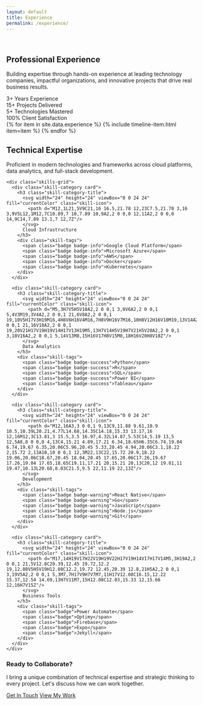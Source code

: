 ```yaml
---
layout: default
title: Experience
permalink: /experience/
---
```

<br>

<div class="container">
  <!-- Page Header -->
  <section class="section-header animate-fade-up">
    <h1 class="section-title">Professional Experience</h1>
    <p class="section-subtitle">
      Building expertise through hands-on experience at leading technology companies, 
      impactful organizations, and innovative projects that drive real business results.
    </p>
  </section>

  <!-- Experience Stats -->
  <div class="stats-grid mb-16 animate-fade-up" style="animation-delay: 0.2s">
    <div class="stat-card">
      <span class="stat-number">3+</span>
      <span class="stat-label">Years Experience</span>
    </div>
    <div class="stat-card">
      <span class="stat-number">15+</span>
      <span class="stat-label">Projects Delivered</span>
    </div>
    <div class="stat-card">
      <span class="stat-number">5+</span>
      <span class="stat-label">Technologies Mastered</span>
    </div>
    <div class="stat-card">
      <span class="stat-number">100%</span>
      <span class="stat-label">Client Satisfaction</span>
    </div>
  </div>

  <!-- Professional Timeline -->
  <section class="timeline animate-fade-up" style="animation-delay: 0.4s">
    {% for item in site.data.experience %}
      {% include timeline-item.html item=item %}
    {% endfor %}
  </section>

  <!-- Skills & Technologies -->
  <section class="skills-section mt-20 animate-fade-up" style="animation-delay: 0.6s">
    <div class="section-header">
      <h2 class="section-title">Technical Expertise</h2>
      <p class="section-subtitle">
        Proficient in modern technologies and frameworks across cloud platforms, 
        data analytics, and full-stack development.
      </p>
    </div>

    <div class="skills-grid">
      <div class="skill-category card">
        <h3 class="skill-category-title">
          <svg width="24" height="24" viewBox="0 0 24 24" fill="currentColor" class="skill-icon">
            <path d="M12,1L21,5V9C21,16 16.5,21.78 12,23C7.5,21.78 3,16 3,9V5L12,1M12,7C10.89,7 10,7.89 10,9A2,2 0 0,0 12,11A2,2 0 0,0 14,9C14,7.89 13.1,7 12,7Z"/>
          </svg>
          Cloud Infrastructure
        </h3>
        <div class="skill-tags">
          <span class="badge badge-info">Google Cloud Platform</span>
          <span class="badge badge-info">Microsoft Azure</span>
          <span class="badge badge-info">AWS</span>
          <span class="badge badge-info">Docker</span>
          <span class="badge badge-info">Kubernetes</span>
        </div>
      </div>

      <div class="skill-category card">
        <h3 class="skill-category-title">
          <svg width="24" height="24" viewBox="0 0 24 24" fill="currentColor" class="skill-icon">
            <path d="M5,3H7V5H5V10A2,2 0 0,1 3,8V6A2,2 0 0,1 5,4V3M19,3V4A2,2 0 0,1 21,6V8A2,2 0 0,1 19,10V5H17V3H19M16,4H8V6H16V4M16,7H8V9H16V7M16,10H8V12H16V10M19,13V14A2,2 0 0,1 21,16V18A2,2 0 0,1 19,20V21H17V19H19V14H17V13H19M5,13H7V14H5V19H7V21H5V20A2,2 0 0,1 3,18V16A2,2 0 0,1 5,14V13M8,15H16V17H8V15M8,18H16V20H8V18Z"/>
          </svg>
          Data Analytics
        </h3>
        <div class="skill-tags">
          <span class="badge badge-success">Python</span>
          <span class="badge badge-success">R</span>
          <span class="badge badge-success">SQL</span>
          <span class="badge badge-success">Power BI</span>
          <span class="badge badge-success">Tableau</span>
        </div>
      </div>

      <div class="skill-category card">
        <h3 class="skill-category-title">
          <svg width="24" height="24" viewBox="0 0 24 24" fill="currentColor" class="skill-icon">
            <path d="M12,16A3,3 0 0,1 9,13C9,11.88 9.61,10.9 10.5,10.39L20.21,4.77L14.68,14.35C14.18,15.33 13.17,16 12,16M12,3C13.81,3 15.5,3.5 16.97,4.32L14.87,5.53C14,5.19 13,5 12,5A8,8 0 0,0 4,13C4,15.21 4.89,17.21 6.34,18.65H6.35C6.74,19.04 6.74,19.67 6.35,20.06C5.96,20.45 5.33,20.45 4.94,20.06C3.1,18.22 2,15.72 2,13A10,10 0 0,1 12,3M22,13C22,15.72 20.9,18.22 19.06,20.06C18.67,20.45 18.04,20.45 17.65,20.06C17.26,19.67 17.26,19.04 17.65,18.65C19.11,17.21 20,15.21 20,13C20,12 19.81,11 19.47,10.13L20.68,8.03C21.5,9.5 22,11.19 22,13Z"/>
          </svg>
          Development
        </h3>
        <div class="skill-tags">
          <span class="badge badge-warning">React Native</span>
          <span class="badge badge-warning">Go</span>
          <span class="badge badge-warning">JavaScript</span>
          <span class="badge badge-warning">Node.js</span>
          <span class="badge badge-warning">Git</span>
        </div>
      </div>

      <div class="skill-category card">
        <h3 class="skill-category-title">
          <svg width="24" height="24" viewBox="0 0 24 24" fill="currentColor" class="skill-icon">
            <path d="M17,14H19V17H22V19H19V22H17V19H14V17H17V14M5,3H19A2,2 0 0,1 21,5V12.8C20.39,12.45 19.72,12.2 19,12.08V5H5V19H12.08C12.2,19.72 12.45,20.39 12.8,21H5A2,2 0 0,1 3,19V5A2,2 0 0,1 5,3M7,7H17V9H7V7M7,11H17V12.08C16.15,12.22 15.37,12.54 14.69,13H7V11M7,15H12.08C12.03,15.33 12,15.66 12,16H7V15Z"/>
          </svg>
          Business Tools
        </h3>
        <div class="skill-tags">
          <span class="badge">Power Automate</span>
          <span class="badge">Optimy</span>
          <span class="badge">Firebase</span>
          <span class="badge">Expo</span>
          <span class="badge">Jekyll</span>
        </div>
      </div>
    </div>
  </section>

  <!-- Call to Action -->
  <section class="cta-section text-center mt-20 animate-fade-up">
    <div class="card" style="max-width: 600px; margin: 0 auto;">
      <h3>Ready to Collaborate?</h3>
      <p class="text-secondary mb-6">
        I bring a unique combination of technical expertise and strategic thinking 
        to every project. Let's discuss how we can work together.
      </p>
      <div class="flex gap-4 justify-center">
        <a href="/contact/" class="btn btn-primary">Get In Touch</a>
        <a href="/projects/" class="btn btn-secondary">View My Work</a>
      </div>
    </div>
  </section>
</div>

<!-- Enhanced Experience Styles -->
<style>
.skills-section {
  margin-top: var(--space-20);
}

.skills-grid {
  display: grid;
  grid-template-columns: repeat(auto-fit, minmax(300px, 1fr));
  gap: var(--space-6);
  margin-top: var(--space-8);
}

.skill-category {
  padding: var(--space-6);
}

.skill-category-title {
  display: flex;
  align-items: center;
  gap: var(--space-3);
  font-size: var(--text-xl);
  font-weight: 600;
  margin-bottom: var(--space-4);
  color: var(--text-primary);
}

.skill-icon {
  color: var(--primary-500);
}

.skill-tags {
  display: flex;
  flex-wrap: wrap;
  gap: var(--space-2);
}

@media (max-width: 768px) {
  .skills-grid {
    grid-template-columns: 1fr;
  }
}
</style>
